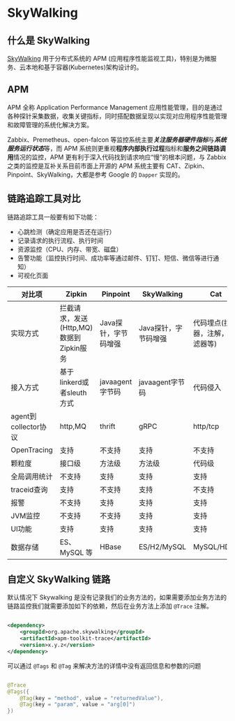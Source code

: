 # SkyWalking

  

## 什么是 SkyWalking

[SkyWalking](https://github.com/apache/skywalking) 用于分布式系统的 APM (应用程序性能监视工具)，特别是为微服务、云本地和基于容器(Kubernetes)架构设计的。

## APM

APM 全称 Application Performance Management 应用性能管理，目的是通过各种探针采集数据，收集关键指标，同时搭配数据呈现以实现对应用程序性能管理和故障管理的系统化解决方案。

Zabbix、Premetheus、open-falcon 等监控系统主要***关注服务器硬件指标***与***系统服务运行状态***等，而 APM 系统则更重视**程序内部执行过程**指标和**服务之间链路调用**情况的监控，APM 更有利于深入代码找到请求响应“慢”的根本问题，与 Zabbix 之类的监控是互补关系目前市面上开源的 APM 系统主要有 CAT、Zipkin、Pinpoint、SkyWalking，大都是参考 Google 的 `Dapper` 实现的。

## 链路追踪工具对比

链路追踪工具一般要有如下功能：

* 心跳检测（确定应用是否还在运行）
* 记录请求的执行流程、执行时间
* 资源监控（CPU、内存、带宽、磁盘）
* 告警功能（监控执行时间、成功率等通过邮件、钉钉、短信、微信等进行通知）
* 可视化页面

| 对比项               | Zipkin                                  | Pinpoint             | SkyWalking           | Cat                              |
| -------------------- | --------------------------------------- | -------------------- | -------------------- | -------------------------------- |
| 实现方式             | 拦截请求，发送(Http,MQ)数据到Zipkin服务 | Java探针，字节码增强 | Java探针，字节码增强 | 代码埋点(拦截器，注解，过滤器等) |
| 接入方式             | 基于linkerd或者sleuth方式               | javaagent字节码      | javaagent字节码      | 代码侵入                         |
| agent到collector协议 | http,MQ                                 | thrift               | gRPC                 | http/tcp                         |
| OpenTracing          | 支持                                    | 不支持               | 支持                 | 不支持                           |
| 颗粒度               | 接口级                                  | 方法级               | 方法级               | 代码级                           |
| 全局调用统计         | 不支持                                  | 支持                 | 支持                 | 支持                             |
| traceid查询          | 支持                                    | 不支持               | 支持                 | 不支持                           |
| 报警                 | 不支持                                  | 支持                 | 支持                 | 支持                             |
| JVM监控              | 不支持                                  | 不支持               | 支持                 | 支持                             |
| UI功能               | 支持                                    | 支持                 | 支持                 | 支持                             |
| 数据存储             | ES、MySQL 等                            | HBase                | ES/H2/MySQL          | MySQL/HDFS                       |

## 自定义 SkyWalking 链路

默认情况下 Skywalking 是没有记录我们的业务方法的，如果需要添加业务方法的链路监控我们就需要添加如下的依赖，然后在业务方法上添加 `@Trace` 注解。

```xml

<dependency>
    <groupId>org.apache.skywalking</groupId>
    <artifactId>apm-toolkit-trace</artifactId>
    <version>x.y.z</version>
</dependency>

```

可以通过 `@Tags` 和 `@Tag` 来解决方法的详情中没有返回信息和参数的问题

```java

@Trace
@Tags({
    @Tag(key = "method", value = "returnedValue"),
    @Tag(key = "param", value = "arg[0]")
})
```
  
